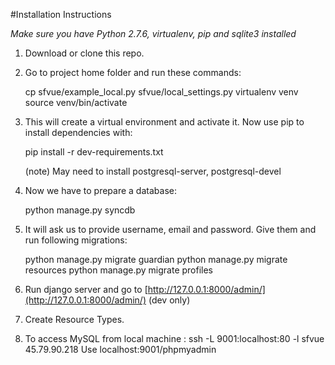 #Installation Instructions

*Make sure you have Python 2.7.6, virtualenv, pip and sqlite3 installed*

1. Download or clone this repo.

2. Go to project home folder and run these commands:

    cp sfvue/example_local.py sfvue/local_settings.py
    virtualenv venv
    source venv/bin/activate

3. This will create a virtual environment and activate it. Now use pip to install dependencies with:

    pip install -r dev-requirements.txt
    
    (note) May need to install postgresql-server, postgresql-devel

4. Now we have to prepare a database:

    python manage.py syncdb

5. It will ask us to provide username, email and password. Give them and run following migrations:

    python manage.py migrate guardian
    python manage.py migrate resources
    python manage.py migrate profiles

5. Run django server and go to [http://127.0.0.1:8000/admin/](http://127.0.0.1:8000/admin/) (dev only)

6. Create Resource Types.

7. To access MySQL from local machine : ssh -L 9001:localhost:80 -l sfvue 45.79.90.218
   Use localhost:9001/phpmyadmin 

